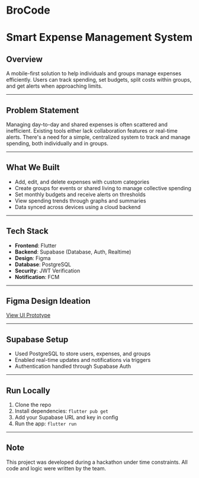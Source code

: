 # BroCode

# Smart Expense Management System

## Overview

A mobile-first solution to help individuals and groups manage expenses efficiently. Users can track spending, set budgets, split costs within groups, and get alerts when approaching limits.

---

## Problem Statement

Managing day-to-day and shared expenses is often scattered and inefficient. Existing tools either lack collaboration features or real-time alerts. There's a need for a simple, centralized system to track and manage spending, both individually and in groups.

---

## What We Built

- Add, edit, and delete expenses with custom categories
- Create groups for events or shared living to manage collective spending
- Set monthly budgets and receive alerts on thresholds
- View spending trends through graphs and summaries
- Data synced across devices using a cloud backend

---

## Tech Stack

- **Frontend**: Flutter  
- **Backend**: Supabase (Database, Auth, Realtime)  
- **Design**: Figma
- **Database**: PostgreSQL
- **Security**: JWT Verification
- **Notification**: FCM

---

## Figma Design Ideation

[View UI Prototype](https://www.figma.com/design/5b9MOk67qt9at3WaDiyrUn/Untitled?node-id=0-1&p=f&t=1ZzOoAFxu3IYwteP-0)

---

## Supabase Setup

- Used PostgreSQL to store users, expenses, and groups  
- Enabled real-time updates and notifications via triggers  
- Authentication handled through Supabase Auth  

---

## Run Locally

1. Clone the repo  
2. Install dependencies: `flutter pub get`  
3. Add your Supabase URL and key in config  
4. Run the app: `flutter run`  

---


## Note

This project was developed during a hackathon under time constraints. All code and logic were written by the team.
